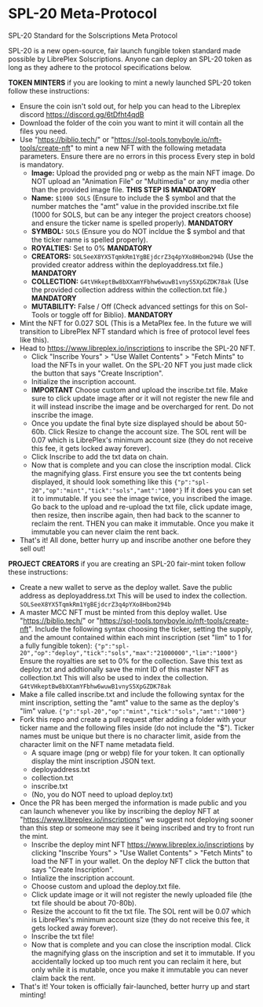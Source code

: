 # SPL-20 Meta-Protocol
SPL-20 Standard for the Solscriptions Meta Protocol

SPL-20 is a new open-source, fair launch fungible token standard made possible by LibrePlex Solscriptions. Anyone can deploy an SPL-20 token as long as they adhere to the protocol specifications below.

**TOKEN MINTERS** if you are looking to mint a newly launched SPL-20 token follow these instructions:
- Ensure the coin isn't sold out, for help you can head to the Libreplex discord https://discord.gg/6tDfht4qdB
- Download the folder of the coin you want to mint it will contain all the files you need.
- Use "https://biblio.tech/" or "https://sol-tools.tonyboyle.io/nft-tools/create-nft" to mint a new NFT with the following metadata parameters. Ensure there are no errors in this process Every step in bold is mandatory.
   - **Image:** Upload the provided png or webp as the main NFT image. Do NOT upload an "Animation File" or "Multimedia" or any media other than the provided image file. **THIS STEP IS MANDATORY**
   - **Name:** ```$1000 SOLS``` (Ensure to include the $ symbol and that the number matches the "amt" value in the provided inscribe.txt file (1000 for SOLS, but can be any integer the project creators choose) and ensure the ticker name is spelled properly). **MANDATORY**
   - **SYMBOL:** ```SOLS``` (Ensure you do NOT incldue the $ symbol and that the ticker name is spelled properly). 
   - **ROYALTIES:** Set to 0% **MANDATORY**
   - **CREATORS:** ```SOLSeeX8YX5TqmkRm1YgBEjdcrZ3q4pYXo8Hbom294b``` (Use the provided creator address within the deployaddress.txt file.) **MANDATORY**
   - **COLLECTION:** ```G4tVHkeptBw8bXXamYFbhw6wuwB1vnyS5XpGZDK78ak``` (Use the provided collection address within the collection.txt file.) **MANDATORY**
   - **MUTABILITY:** False / Off (Check advanced settings for this on Sol-Tools or toggle off for Biblio). **MANDATORY**
- Mint the NFT for 0.027 SOL (This is a MetaPlex fee. In the future we will transition to LibrePlex NFT standard which is free of protocol level fees like this).
- Head to https://www.libreplex.io/inscriptions to inscribe the SPL-20 NFT.
   - Click "Inscribe Yours" > "Use Wallet Contents" > "Fetch Mints" to load the NFTs in your wallet. On the SPL-20 NFT you just made click the button that says "Create Inscription".
   - Initialize the inscription account.
   - **IMPORTANT** Choose custom and upload the inscribe.txt file. Make sure to click update image after or it will not register the new file and it will instead inscribe the image and be overcharged for rent. Do not inscribe the image.
   - Once you update the final byte size displayed should be about 50-60b. Click Resize to change the account size. The SOL rent will be 0.07 which is LibrePlex's minimum account size (they do not receive this fee, it gets locked away forever).
   - Click Inscribe to add the txt data on chain.
   - Now that is complete and you can close the inscription modal. Click the magnifying glass. First ensure you see the txt contents being displayed, it should look something like this ```{"p":"spl-20","op":"mint","tick":"sols","amt":"1000"}``` If it does you can set it to       immutable. If you see the image twice, you inscribed the image. Go back to the upload and re-upload the txt file, click update image, then resize, then inscribe again, then had back to the scanner to reclaim the rent. THEN you can make it immutable. Once you make it          immutable you can never claim the rent back.
- That's it! All done, better hurry up and inscribe another one before they sell out!

**PROJECT CREATORS** if you are creating an SPL-20 fair-mint token follow these instructions:
- Create a new wallet to serve as the deploy wallet. Save the public address as deployaddress.txt This will be used to index the collection. ```SOLSeeX8YX5TqmkRm1YgBEjdcrZ3q4pYXo8Hbom294b```
- A master MCC NFT must be minted from this deploy wallet. Use "https://biblio.tech/" or "https://sol-tools.tonyboyle.io/nft-tools/create-nft". Include the following syntax choosing the ticker, setting the supply, and the amount contained within each mint inscription (set "lim" to 1 for a fully fungible token): ```{"p":"spl-20","op":"deploy","tick":"sols","max":"21000000","lim":"1000"}``` Ensure the royalties are set to 0% for the collection. Save this text as deploy.txt and addtionally save the mint ID of this master NFT as collection.txt This will also be used to index the collection. ```G4tVHkeptBw8bXXamYFbhw6wuwB1vnyS5XpGZDK78ak```
- Make a file called inscribe.txt and include the following syntax for the mint inscription, setting the "amt" value to the same as the deploy's "lim" value. ```{"p":"spl-20","op":"mint","tick":"sols","amt":"1000"}```
- Fork this repo and create a pull request after adding a folder with your ticker name and the following files inside (do not include the "$"). Ticker names must be unique but there is no character limit, aside from the character limit on the NFT name metadata field.
   - A square image (png or webp) file for your token. It can optionally display the mint inscription JSON text.
   - deployaddress.txt
   - collection.txt
   - inscribe.txt
   - (No, you do NOT need to upload deploy.txt)
- Once the PR has been merged the information is made public and you can launch whenever you like by inscribing the deploy NFT at "https://www.libreplex.io/inscriptions" we suggest not deploying sooner than this step or someone may see it being inscribed and try to front run the mint.
   - Inscribe the deploy mint NFT https://www.libreplex.io/inscriptions by clicking "Inscribe Yours" > "Use Wallet Contents" > "Fetch Mints" to load the NFT in your wallet. On the deploy NFT click the button that says "Create Inscription".
   - Intialize the inscription account.
   - Choose custom and upload the deploy.txt file.
   - Click update image or it will not register the newly uploaded file (the txt file should be about 70-80b).
   - Resize the account to fit the txt file. The SOL rent will be 0.07 which is LibrePlex's minimum account size (they do not receive this fee, it gets locked away forever).
   - Inscribe the txt file!
   - Now that is complete and you can close the inscription modal. Click the magnifying glass on the inscription and set it to immutable. If you accidentally locked up too much rent you can reclaim it here, but only while it is mutable, once you make it immutable you can          never claim back the rent.
- That's it! Your token is officially fair-launched, better hurry up and start minting!